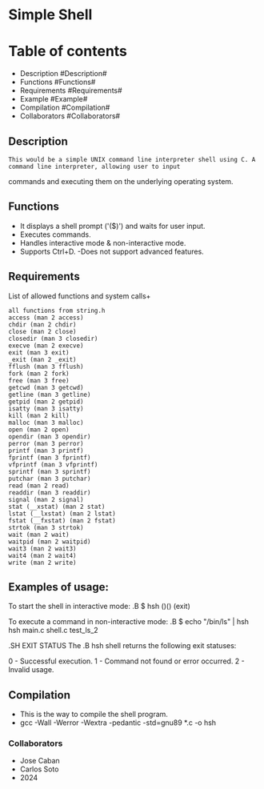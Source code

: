 # Simple Shell

# Table of contents

- Description #Description#
- Functions #Functions#
- Requirements #Requirements#
- Example #Example#
- Compilation #Compilation#
- Collaborators #Collaborators#

## Description

    This would be a simple UNIX command line interpreter shell using C. A command line interpreter, allowing user to input
commands and executing them on the underlying operating system.

## Functions
- It displays a shell prompt ('($)') and waits for user input.
- Executes commands.
- Handles interactive mode & non-interactive mode.
- Supports Ctrl+D.
-Does not support advanced features.

## Requirements

List of allowed functions and system calls+

    all functions from string.h
    access (man 2 access)
    chdir (man 2 chdir)
    close (man 2 close)
    closedir (man 3 closedir)
    execve (man 2 execve)
    exit (man 3 exit)
    _exit (man 2 _exit)
    fflush (man 3 fflush)
    fork (man 2 fork)
    free (man 3 free)
    getcwd (man 3 getcwd)
    getline (man 3 getline)
    getpid (man 2 getpid)
    isatty (man 3 isatty)
    kill (man 2 kill)
    malloc (man 3 malloc)
    open (man 2 open)
    opendir (man 3 opendir)
    perror (man 3 perror)
    printf (man 3 printf)
    fprintf (man 3 fprintf)
    vfprintf (man 3 vfprintf)
    sprintf (man 3 sprintf)
    putchar (man 3 putchar)
    read (man 2 read)
    readdir (man 3 readdir)
    signal (man 2 signal)
    stat (__xstat) (man 2 stat)
    lstat (__lxstat) (man 2 lstat)
    fstat (__fxstat) (man 2 fstat)
    strtok (man 3 strtok)
    wait (man 2 wait)
    waitpid (man 2 waitpid)
    wait3 (man 2 wait3)
    wait4 (man 2 wait4)
    write (man 2 write)

## Examples of usage:

To start the shell in interactive mode:
.B
$ hsh
($)
($)
(exit)

To execute a command in non-interactive mode:
.B
$ echo "/bin/ls" | hsh
hsh main.c shell.c test_ls_2

.SH EXIT STATUS
The
.B hsh
shell returns the following exit statuses:

0 - Successful execution.
1 - Command not found or error occurred.
2 - Invalid usage.

## Compilation 
- This is the way to compile the shell program.
- gcc -Wall -Werror -Wextra -pedantic -std=gnu89 *.c -o hsh
### Collaborators

- Jose Caban
- Carlos Soto
- 2024
